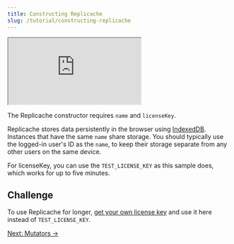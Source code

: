 ```yaml
---
title: Constructing Replicache
slug: /tutorial/constructing-replicache
---
```


<iframe src="https://codesandbox.io/embed/replicache-constructing-static-xqwo6c?module=%2Findex.js&hidenavigation=1&autoresize=1&fontsize=12&hidenavigation=0&theme=light&codemirror=0&view=split&forcerefresh=1"
     style={{'width':'100%','height':'350px', 'border':'1px solid rgb(222,221,221)', 'overflow':'hidden'}}
     title="constructing-replicache"
     allow="accelerometer; ambient-light-sensor; camera; encrypted-media; geolocation; gyroscope; hid; microphone; midi; payment; usb; vr; xr-spatial-tracking"
     sandbox="allow-forms allow-modals allow-popups allow-presentation allow-same-origin allow-scripts"
></iframe>

The Replicache constructor requires `name` and `licenseKey`.

Replicache stores data persistently in the browser using [IndexedDB](https://developer.mozilla.org/en-US/docs/Web/API/IndexedDB_API). Instances that have the same `name` share storage. You should typically use the logged-in user's ID as the `name`, to keep their storage separate from any other users on the same device.

For licenseKey, you can use the `TEST_LICENSE_KEY` as this sample does, which works for up to five minutes.

<h2>Challenge</h2>

To use Replicache for longer, [get your own license key](/howto/licensing) and use it here instead of `TEST_LICENSE_KEY`.

<div style={{fontSize:"1.2em", fontWeight:"bold", marginTop:"3em"}}><a href="/tutorial/adding-mutators">Next: Mutators &rarr;</a></div>
